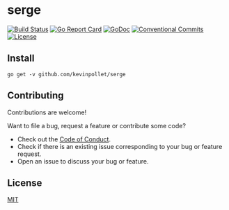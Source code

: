 # serge

[![Build Status](https://github.com/kevinpollet/serge/workflows/build/badge.svg)](https://github.com/kevinpollet/serge/actions)
[![Go Report Card](https://goreportcard.com/badge/github.com/kevinpollet/serge)](https://goreportcard.com/report/github.com/kevinpollet/serge)
[![GoDoc](https://godoc.org/github.com/kevinpollet/serge?status.svg)](https://pkg.go.dev/github.com/kevinpollet/serge)
[![Conventional Commits](https://img.shields.io/badge/Conventional%20Commits-1.0.0-yellow.svg)](https://conventionalcommits.org)
[![License](https://img.shields.io/github/license/kevinpollet/serge)](./LICENSE.md)

## Install

```
go get -v github.com/kevinpollet/serge
```

## Contributing

Contributions are welcome!

Want to file a bug, request a feature or contribute some code?

- Check out the [Code of Conduct](./CODE_OF_CONDUCT.md).
- Check if there is an existing issue corresponding to your bug or feature request.
- Open an issue to discuss your bug or feature.

## License

[MIT](./LICENSE.md)
